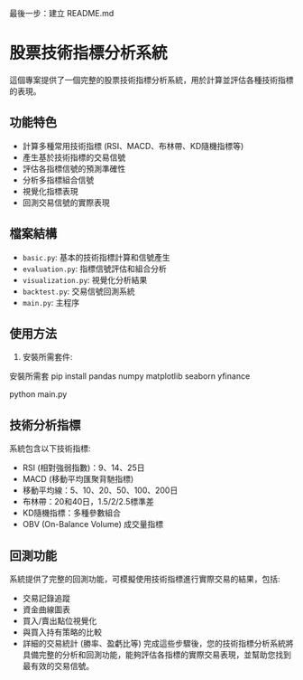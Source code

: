 最後一步：建立 README.md

# 股票技術指標分析系統

這個專案提供了一個完整的股票技術指標分析系統，用於計算並評估各種技術指標的表現。

## 功能特色

- 計算多種常用技術指標 (RSI、MACD、布林帶、KD隨機指標等)
- 產生基於技術指標的交易信號
- 評估各指標信號的預測準確性
- 分析多指標組合信號
- 視覺化指標表現
- 回測交易信號的實際表現

## 檔案結構

- `basic.py`: 基本的技術指標計算和信號產生
- `evaluation.py`: 指標信號評估和組合分析
- `visualization.py`: 視覺化分析結果
- `backtest.py`: 交易信號回測系統
- `main.py`: 主程序

## 使用方法

1. 安裝所需套件:


安裝所需套
pip install pandas numpy matplotlib seaborn yfinance

python main.py

## 技術分析指標

系統包含以下技術指標:
- RSI (相對強弱指數)：9、14、25日
- MACD (移動平均匯聚背馳指標)
- 移動平均線：5、10、20、50、100、200日
- 布林帶：20和40日，1.5/2/2.5標準差
- KD隨機指標：多種參數組合
- OBV (On-Balance Volume) 成交量指標

## 回測功能

系統提供了完整的回測功能，可模擬使用技術指標進行實際交易的結果，包括:
- 交易記錄追蹤
- 資金曲線圖表
- 買入/賣出點位視覺化
- 與買入持有策略的比較
- 詳細的交易統計 (勝率、盈虧比等)
完成這些步驟後，您的技術指標分析系統將具備完整的分析和回測功能，能夠評估各指標的實際交易表現，並幫助您找到最有效的交易信號。